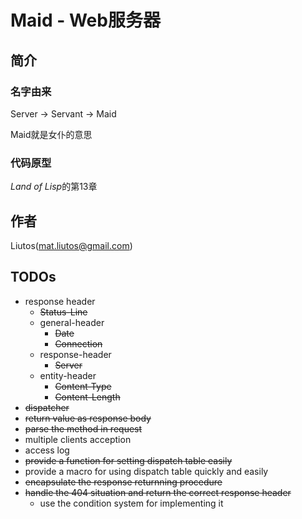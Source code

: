 # Maid - Web服务器

## 简介

### 名字由来

Server -> Servant -> Maid

Maid就是女仆的意思

### 代码原型

*Land of Lisp*的第13章

## 作者

Liutos(<mat.liutos@gmail.com>)

## TODOs

* response header
  * <del>Status-Line</del>
  * general-header
    * <del>Date</del>
    * <del>Connection</del>
  * response-header
    * <del>Server</del>
  * entity-header
    * <del>Content-Type</del>
    * <del>Content-Length</del>
* <del>dispatcher</del>
* <del>return value as response body</del>
* <del>parse the method in request</del>
* multiple clients acception
* access log
* <del>provide a function for setting dispatch table easily</del>
* provide a macro for using dispatch table quickly and easily
* <del>encapsulate the response returnning procedure</del>
* <del>handle the 404 situation and return the correct response header</del>
  * use the condition system for implementing it
